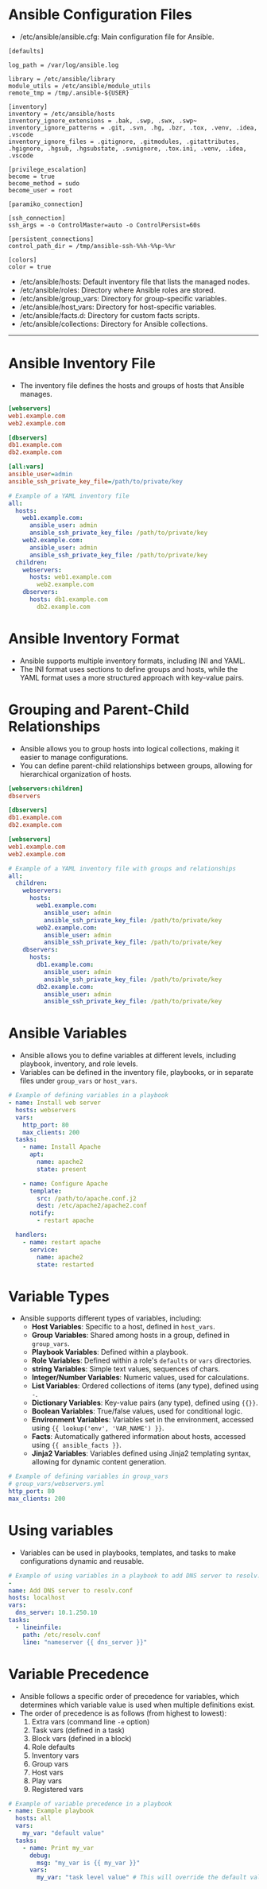 # Ansible Configuration Files

- /etc/ansible/ansible.cfg: Main configuration file for Ansible.

```ansible
[defaults]

log_path = /var/log/ansible.log

library = /etc/ansible/library
module_utils = /etc/ansible/module_utils
remote_tmp = /tmp/.ansible-${USER}

[inventory]
inventory = /etc/ansible/hosts
inventory_ignore_extensions = .bak, .swp, .swx, .swp~
inventory_ignore_patterns = .git, .svn, .hg, .bzr, .tox, .venv, .idea, .vscode
inventory_ignore_files = .gitignore, .gitmodules, .gitattributes, .hgignore, .hgsub, .hgsubstate, .svnignore, .tox.ini, .venv, .idea, .vscode

[privilege_escalation]
become = true
become_method = sudo
become_user = root

[paramiko_connection]

[ssh_connection]
ssh_args = -o ControlMaster=auto -o ControlPersist=60s

[persistent_connections]
control_path_dir = /tmp/ansible-ssh-%%h-%%p-%%r

[colors]
color = true
```

- /etc/ansible/hosts: Default inventory file that lists the managed nodes.
- /etc/ansible/roles: Directory where Ansible roles are stored.
- /etc/ansible/group_vars: Directory for group-specific variables.
- /etc/ansible/host_vars: Directory for host-specific variables.
- /etc/ansible/facts.d: Directory for custom facts scripts.
- /etc/ansible/collections: Directory for Ansible collections.

---

# Ansible Inventory File

- The inventory file defines the hosts and groups of hosts that Ansible manages.

```ini
[webservers]
web1.example.com
web2.example.com

[dbservers]
db1.example.com
db2.example.com

[all:vars]
ansible_user=admin
ansible_ssh_private_key_file=/path/to/private/key
```

```yml
# Example of a YAML inventory file
all:
  hosts:
    web1.example.com:
      ansible_user: admin
      ansible_ssh_private_key_file: /path/to/private/key
    web2.example.com:
      ansible_user: admin
      ansible_ssh_private_key_file: /path/to/private/key
  children:
    webservers:
      hosts: web1.example.com
        web2.example.com
    dbservers:
      hosts: db1.example.com
        db2.example.com
```

# Ansible Inventory Format

- Ansible supports multiple inventory formats, including INI and YAML.
- The INI format uses sections to define groups and hosts, while the YAML format uses a more structured approach with key-value pairs.

# Grouping and Parent-Child Relationships

- Ansible allows you to group hosts into logical collections, making it easier to manage configurations.
- You can define parent-child relationships between groups, allowing for hierarchical organization of hosts.

```ini
[webservers:children]
dbservers

[dbservers]
db1.example.com
db2.example.com

[webservers]
web1.example.com
web2.example.com
```

```yml
# Example of a YAML inventory file with groups and relationships
all:
  children:
    webservers:
      hosts:
        web1.example.com:
          ansible_user: admin
          ansible_ssh_private_key_file: /path/to/private/key
        web2.example.com:
          ansible_user: admin
          ansible_ssh_private_key_file: /path/to/private/key
    dbservers:
      hosts:
        db1.example.com:
          ansible_user: admin
          ansible_ssh_private_key_file: /path/to/private/key
        db2.example.com:
          ansible_user: admin
          ansible_ssh_private_key_file: /path/to/private/key
```

# Ansible Variables

- Ansible allows you to define variables at different levels, including playbook, inventory, and role levels.
- Variables can be defined in the inventory file, playbooks, or in separate files under `group_vars` or `host_vars`.

```yml
# Example of defining variables in a playbook
- name: Install web server
  hosts: webservers
  vars:
    http_port: 80
    max_clients: 200
  tasks:
    - name: Install Apache
      apt:
        name: apache2
        state: present

    - name: Configure Apache
      template:
        src: /path/to/apache.conf.j2
        dest: /etc/apache2/apache2.conf
      notify:
        - restart apache

  handlers:
    - name: restart apache
      service:
        name: apache2
        state: restarted
```

# Variable Types

- Ansible supports different types of variables, including:
  - **Host Variables**: Specific to a host, defined in `host_vars`.
  - **Group Variables**: Shared among hosts in a group, defined in `group_vars`.
  - **Playbook Variables**: Defined within a playbook.
  - **Role Variables**: Defined within a role's `defaults` or `vars` directories.
  - **string Variables**: Simple text values, sequences of chars.
  - **Integer/Number Variables**: Numeric values, used for calculations.
  - **List Variables**: Ordered collections of items (any type), defined using `-`.
  - **Dictionary Variables**: Key-value pairs (any type), defined using `{{}}`.
  - **Boolean Variables**: True/false values, used for conditional logic.
  - **Environment Variables**: Variables set in the environment, accessed using `{{ lookup('env', 'VAR_NAME') }}`.
  - **Facts**: Automatically gathered information about hosts, accessed using `{{ ansible_facts }}`.
  - **Jinja2 Variables**: Variables defined using Jinja2 templating syntax, allowing for dynamic content generation.

```yml
# Example of defining variables in group_vars
# group_vars/webservers.yml
http_port: 80
max_clients: 200
```

# Using variables

- Variables can be used in playbooks, templates, and tasks to make configurations dynamic and reusable.

```yml
# Example of using variables in a playbook to add DNS server to resolv.conf
-
name: Add DNS server to resolv.conf
hosts: localhost
vars:
  dns_server: 10.1.250.10
tasks:
  - lineinfile:
    path: /etc/resolv.conf
    line: "nameserver {{ dns_server }}"
```

# Variable Precedence

- Ansible follows a specific order of precedence for variables, which determines which variable value is used when multiple definitions exist.
- The order of precedence is as follows (from highest to lowest):
  1. Extra vars (command line `-e` option)
  2. Task vars (defined in a task)
  3. Block vars (defined in a block)
  4. Role defaults
  5. Inventory vars
  6. Group vars
  7. Host vars
  8. Play vars
  9. Registered vars

```yml
# Example of variable precedence in a playbook
- name: Example playbook
  hosts: all
  vars:
    my_var: "default value"
  tasks:
    - name: Print my_var
      debug:
        msg: "my_var is {{ my_var }}"
      vars:
        my_var: "task level value" # This will override the default value
```
